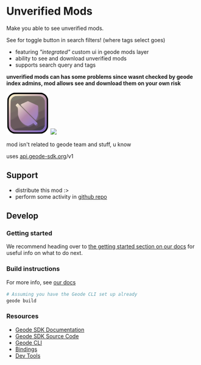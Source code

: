 # Unverified Mods

Make you able to see unverified mods.

See for toggle button in search filters! (where tags select goes)

- featuring *"integrated"* custom ui in geode mods layer
- ability to see and download unverified mods
- supports search query and tags

**unverified mods can has some problems since wasnt checked by geode index admins, mod allows see and download them on your own risk**

<img src="logo.png" width="112" alt="the mod's logo" />

<img src="https://repository-images.githubusercontent.com/837613599/c695114f-8592-43a4-b97c-15accb4e0ace" width="1337" />

mod isn't related to geode team and stuff, u know

uses [api.geode-sdk.org](https://geode-sdk.github.io/server/)/v1

## Support
- distribute this mod :>
- perform some activity in [github repo](https://github.com/user95401/Unverified-Mods)

## Develop

### Getting started
We recommend heading over to [the getting started section on our docs](https://docs.geode-sdk.org/getting-started/) for useful info on what to do next.

### Build instructions
For more info, see [our docs](https://docs.geode-sdk.org/getting-started/create-mod#build)
```sh
# Assuming you have the Geode CLI set up already
geode build
```

### Resources
* [Geode SDK Documentation](https://docs.geode-sdk.org/)
* [Geode SDK Source Code](https://github.com/geode-sdk/geode/)
* [Geode CLI](https://github.com/geode-sdk/cli)
* [Bindings](https://github.com/geode-sdk/bindings/)
* [Dev Tools](https://github.com/geode-sdk/DevTools)
